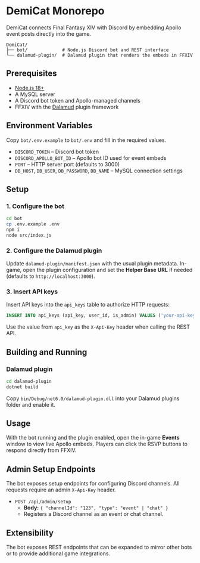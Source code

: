 # DemiCat Monorepo

DemiCat connects Final Fantasy XIV with Discord by embedding Apollo event posts directly into the game.

```
DemiCat/
├── bot/             # Node.js Discord bot and REST interface
└── dalamud-plugin/  # Dalamud plugin that renders the embeds in FFXIV
```

## Prerequisites

- [Node.js 18+](https://nodejs.org/)
- A MySQL server
- A Discord bot token and Apollo-managed channels
- FFXIV with the [Dalamud](https://github.com/goatcorp/Dalamud) plugin framework

## Environment Variables

Copy `bot/.env.example` to `bot/.env` and fill in the required values.

- `DISCORD_TOKEN` – Discord bot token
- `DISCORD_APOLLO_BOT_ID` – Apollo bot ID used for event embeds
- `PORT` – HTTP server port (defaults to 3000)
- `DB_HOST`, `DB_USER`, `DB_PASSWORD`, `DB_NAME` – MySQL connection settings

## Setup

### 1. Configure the bot
```bash
cd bot
cp .env.example .env
npm i
node src/index.js
```

### 2. Configure the Dalamud plugin
Update `dalamud-plugin/manifest.json` with the usual plugin metadata. In-game, open the plugin configuration and set the **Helper Base URL** if needed (defaults to `http://localhost:3000`).

### 3. Insert API keys
Insert API keys into the `api_keys` table to authorize HTTP requests:

```sql
INSERT INTO api_keys (api_key, user_id, is_admin) VALUES ('your-api-key', 'discord-user-id', 1);
```
Use the value from `api_key` as the `X-Api-Key` header when calling the REST API.

## Building and Running

### Dalamud plugin
```bash
cd dalamud-plugin
dotnet build
```
Copy `bin/Debug/net6.0/dalamud-plugin.dll` into your Dalamud plugins folder and enable it.

## Usage

With the bot running and the plugin enabled, open the in-game **Events** window to view live Apollo embeds. Players can click the RSVP buttons to respond directly from FFXIV.

## Admin Setup Endpoints

The bot exposes setup endpoints for configuring Discord channels. All requests require an admin `X-Api-Key` header.

- `POST /api/admin/setup`
  - **Body:** `{ "channelId": "123", "type": "event" | "chat" }`
  - Registers a Discord channel as an event or chat channel.

## Extensibility

The bot exposes REST endpoints that can be expanded to mirror other bots or to provide additional game integrations.
